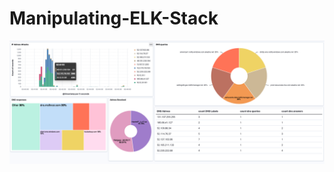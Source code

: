 # Manipulating-ELK-Stack


![dashboard](https://github.com/rayhug0/Docker_ELK_Wireshark/blob/main/pic/dashboard.png)
